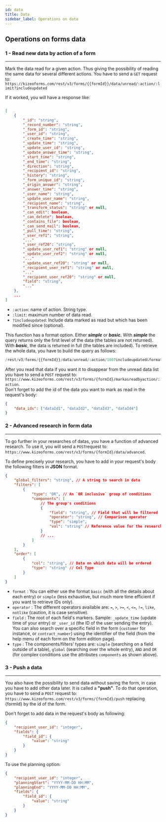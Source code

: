 ```yaml
---
id: data
title: Data
sidebar_label: Operations on data
---
```


## Operations on forms data

### 1 - Read new data by action of a form

---

Mark the data read for a given action. Thus giving the possibility of reading the same data for several different actions.
You have to send a `GET` request to: `https://kizeoforms.com/rest/v3/forms/{{formId}}/data/unread/:action/:limit?includeupdated`

If it worked, you will have a response like:

```json

[
    {
        "_id": "string",
        "_record_number": "string",
        "_form_id": "string",
        "_user_id": "string",
        "_create_time": "string",
        "_update_time": "string",
        "_update_user_id": "string",
        "_update_answer_time": "string",
        "_start_time": "string",
        "_end_time": "string",
        "_direction": "string",
        "_recipient_id": "string",
        "_history": "string",
        "_form_unique_id": "string",
        "_origin_answer": "string",
        "_answer_time": "string",
        "_user_name": "string",
        "_update_user_name": "string",
        "_recipient_name": "string",
        "_transform_status": "string" or null,
        "_can_edit": boolean,
        "_can_delete": boolean,
        "_contains_file": boolean,
        "_can_send_mail": boolean,
        "_pull_time": "string",
        "_user_ref1": "string",
        "..."
        "_user_ref20": "string",
        "_update_user_ref1": "string" or null,
        "_update_user_ref2": "string" or null,
        "..."
        "_update_user_ref20": "string" or null,
        "_recipient_user_ref1": "string" or null,
        "..."
        "_recipient_user_ref20": "string" or null,
        "field": "string",
        "..."
    },
    ...
]

```

-   `:action`: name of action. String type.
-   `:limit`: maximum number of data read.
-   `?includeupdated`: Include data marked as read but which has been modified since (optional).

This function has a format option. Either ***simple*** or ***basic.*** With ***simple*** the query returns only the first level of the data (the tables are not returned). With ***basic***, the data is returned in full (the tables are included).
To retrieve the whole data, you have to build the query as follows:
```php
/rest/v3/forms/{{formId}}/data/unread/:action/100?includeupdated&format=basic
```

After you read that data if you want it to disappear from the unread data list you have to send a `POST` request to: `https://www.kizeoforms.com/rest/v3/forms/{formId}/markasreadbyaction/:action`.  
Don't forget to add the id of the data you want to mark as read in the request's body:

```json
{
    "data_ids": ["dataId1", "dataId2", "dataId3", "dataId4"]
}
```

### 2 - Advanced research in form data

---

To go further in your researches of datas, you have a function of advanced research.
To use it, you will send a `POST`request to: `https://www.kizeoforms.com/rest/v3/forms/{formId}/data/advanced`.

To define precisely your research, you have to add in your request's body the following filters in **JSON** format.

```json
{
    "global_filters": "string", // A string to search in data
    "filters": [
        {
            "type": "OR", // An `OR inclusive` group of conditions
            "components": [
                // The group's conditions
                {
                    "field": "string", // Field that will be filtered
                    "operator": "string", // Comparison operator
                    "type": "simple",
                    "val": "string" // Reference value for the research
                }
                // ...
            ]
        }
    ],
    "order": [
        {
            "col": "string", // Data on which data will be ordered
            "type": "string" // Col Type
        }
    ]
}
```

-   `format` : You can either use the format `basic` (with all the details about each entry) or `simple` (less exhaustive, but much more time efficient if you want to retrieve IDs only).
-   `operator` : The different operators available are: `=`, `>`, `>=`, `<`, `<=`, `!=`, `like`, `notlike` (caution, it is case sensitive).
-   `field` : The root of each field's markers. Sample: `_update_time` (update time of your entry) or `_user_id` (the ID of the user sending the entry). You can also search over a specific field in the form (`customer` for instance, or `contract_number`) using the identifier of the field (from the help menu of each form on the form edition page).
-   `type` : The components/filters' types are: `simple` (searching on a field outside of a table), `global` (searching over the whole entry), `AND` and `OR` (for complex conditions use the attributes `components` as shown above).

### 3 - Push a data

---

You also have the possibility to send data without saving the form, in case you have to add other data later. It is called a **"push"**.
To do that operation, you have to send a `POST` request to: `https://www.kizeoforms.com/rest/v3/forms/{formId}/push` replacing {formId} by the id of the form.

Don't forget to add data in the request's body as following:

```json
{
    "recipient_user_id": "integer",
    "fields": {
        "field_id": {
            "value": "string"
        }
    }
}
```

To use the planning option:

```json
{
    "recipient_user_id": "integer",
    "planningStart": "YYYY-MM-DD HH:MM",
    "planningEnd": "YYYY-MM-DD HH:MM",
    "fields": {
        "field_id": {
            "value": "string"
        }
    }
}
```
